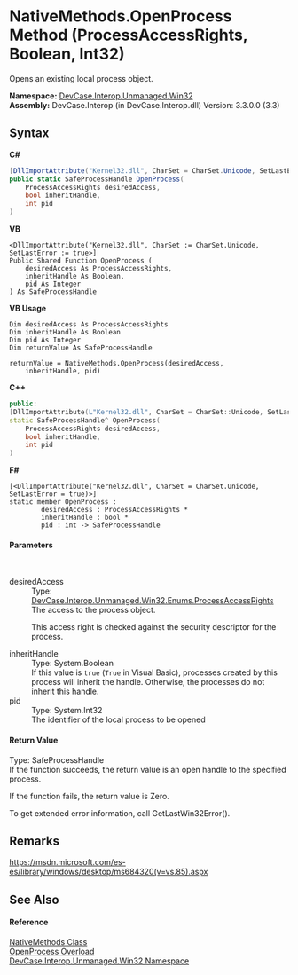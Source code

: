 # NativeMethods.OpenProcess Method (ProcessAccessRights, Boolean, Int32)
 

Opens an existing local process object.

**Namespace:**&nbsp;<a href="N_DevCase_Interop_Unmanaged_Win32">DevCase.Interop.Unmanaged.Win32</a><br />**Assembly:**&nbsp;DevCase.Interop (in DevCase.Interop.dll) Version: 3.3.0.0 (3.3)

## Syntax

**C#**<br />
``` C#
[DllImportAttribute("Kernel32.dll", CharSet = CharSet.Unicode, SetLastError = true)]
public static SafeProcessHandle OpenProcess(
	ProcessAccessRights desiredAccess,
	bool inheritHandle,
	int pid
)
```

**VB**<br />
``` VB
<DllImportAttribute("Kernel32.dll", CharSet := CharSet.Unicode, SetLastError := true>]
Public Shared Function OpenProcess ( 
	desiredAccess As ProcessAccessRights,
	inheritHandle As Boolean,
	pid As Integer
) As SafeProcessHandle
```

**VB Usage**<br />
``` VB Usage
Dim desiredAccess As ProcessAccessRights
Dim inheritHandle As Boolean
Dim pid As Integer
Dim returnValue As SafeProcessHandle

returnValue = NativeMethods.OpenProcess(desiredAccess, 
	inheritHandle, pid)
```

**C++**<br />
``` C++
public:
[DllImportAttribute(L"Kernel32.dll", CharSet = CharSet::Unicode, SetLastError = true)]
static SafeProcessHandle^ OpenProcess(
	ProcessAccessRights desiredAccess, 
	bool inheritHandle, 
	int pid
)
```

**F#**<br />
``` F#
[<DllImportAttribute("Kernel32.dll", CharSet = CharSet.Unicode, SetLastError = true)>]
static member OpenProcess : 
        desiredAccess : ProcessAccessRights * 
        inheritHandle : bool * 
        pid : int -> SafeProcessHandle 

```


#### Parameters
&nbsp;<dl><dt>desiredAccess</dt><dd>Type: <a href="T_DevCase_Interop_Unmanaged_Win32_Enums_ProcessAccessRights">DevCase.Interop.Unmanaged.Win32.Enums.ProcessAccessRights</a><br />The access to the process object. 

 This access right is checked against the security descriptor for the process.</dd><dt>inheritHandle</dt><dd>Type: System.Boolean<br />If this value is `true` (`True` in Visual Basic), processes created by this process will inherit the handle. Otherwise, the processes do not inherit this handle.</dd><dt>pid</dt><dd>Type: System.Int32<br />The identifier of the local process to be opened</dd></dl>

#### Return Value
Type: SafeProcessHandle<br />If the function succeeds, the return value is an open handle to the specified process. 

 If the function fails, the return value is Zero. 

 To get extended error information, call GetLastWin32Error().

## Remarks
<a href="https://msdn.microsoft.com/es-es/library/windows/desktop/ms684320(v=vs.85).aspx" target="_blank">https://msdn.microsoft.com/es-es/library/windows/desktop/ms684320(v=vs.85).aspx</a>

## See Also


#### Reference
<a href="T_DevCase_Interop_Unmanaged_Win32_NativeMethods">NativeMethods Class</a><br /><a href="Overload_DevCase_Interop_Unmanaged_Win32_NativeMethods_OpenProcess">OpenProcess Overload</a><br /><a href="N_DevCase_Interop_Unmanaged_Win32">DevCase.Interop.Unmanaged.Win32 Namespace</a><br />